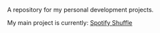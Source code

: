A repository for my personal development projects.

My main project is currently: [Spotify Shuffle](./spotifyApi/shuffle/)